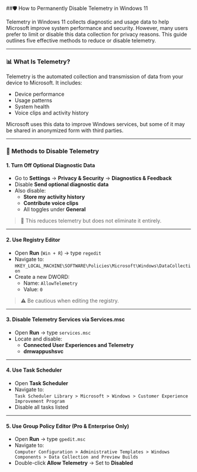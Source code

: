 ##🛡️ How to Permanently Disable Telemetry in Windows 11

Telemetry in Windows 11 collects diagnostic and usage data to help Microsoft improve system performance and security. However, many users prefer to limit or disable this data collection for privacy reasons. This guide outlines five effective methods to reduce or disable telemetry.

---

### 📊 What Is Telemetry?

Telemetry is the automated collection and transmission of data from your device to Microsoft. It includes:

- Device performance
- Usage patterns
- System health
- Voice clips and activity history

Microsoft uses this data to improve Windows services, but some of it may be shared in anonymized form with third parties.

---

### 🔧 Methods to Disable Telemetry

#### 1. **Turn Off Optional Diagnostic Data**

- Go to **Settings** → **Privacy & Security** → **Diagnostics & Feedback**
- Disable **Send optional diagnostic data**
- Also disable:
  - **Store my activity history**
  - **Contribute voice clips**
  - All toggles under **General**

> 📝 This reduces telemetry but does not eliminate it entirely.

---

#### 2. **Use Registry Editor**

- Open **Run** (`Win + R`) → type `regedit`
- Navigate to:  
  `HKEY_LOCAL_MACHINE\SOFTWARE\Policies\Microsoft\Windows\DataCollection`
- Create a new DWORD:
  - Name: `AllowTelemetry`
  - Value: `0`

> ⚠️ Be cautious when editing the registry.

---

#### 3. **Disable Telemetry Services via Services.msc**

- Open **Run** → type `services.msc`
- Locate and disable:
  - **Connected User Experiences and Telemetry**
  - **dmwappushsvc**

---

#### 4. **Use Task Scheduler**

- Open **Task Scheduler**
- Navigate to:  
  `Task Scheduler Library > Microsoft > Windows > Customer Experience Improvement Program`
- Disable all tasks listed

---

#### 5. **Use Group Policy Editor (Pro & Enterprise Only)**

- Open **Run** → type `gpedit.msc`
- Navigate to:  
  `Computer Configuration > Administrative Templates > Windows Components > Data Collection and Preview Builds`
- Double-click **Allow Telemetry** → Set to **Disabled**
